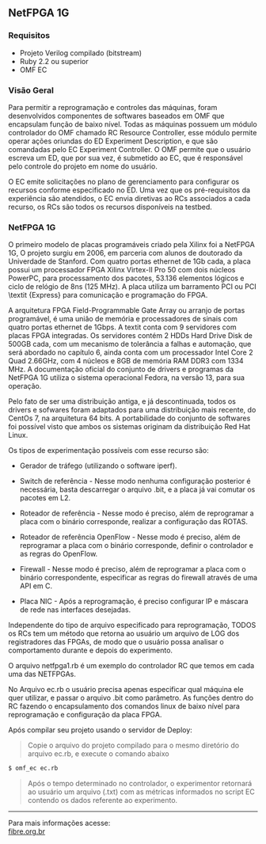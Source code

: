 ## NetFPGA 1G 

### Requisitos

* Projeto Verilog compilado (bitstream)
* Ruby 2.2 ou superior
* OMF EC

### Visão Geral 

Para permitir a reprogramação e controles das máquinas, foram desenvolvidos componentes de softwares baseados em OMF que encapsulam função de baixo nível.  Todas as máquinas possuem um módulo controlador do OMF chamado RC Resource Controller, esse módulo permite operar ações oriundas do ED Experiment Description, e que são comandadas pelo EC Experiment Controller. O OMF permite que o usuário escreva um ED, que por sua vez, é submetido ao EC, que é responsável pelo controle do projeto em nome do usuário. 

O EC emite solicitações no plano de gerenciamento para configurar os recursos conforme especificado no ED. Uma vez que os pré-requisitos da experiência são atendidos, o EC envia diretivas ao RCs associados a cada recurso, os RCs são todos os recursos disponíveis na testbed.


### NetFPGA 1G

O primeiro modelo de placas programáveis criado pela Xilinx foi a NetFPGA 1G, O projeto surgiu em 2006, em parceria com alunos de doutorado da Univerdade de Stanford. Com quatro portas ethernet de 1Gb cada, a placa possui um processador FPGA Xilinx Virtex-II Pro 50 com dois núcleos PowerPC, para processamento dos pacotes, 53.136 elementos lógicos e ciclo de relógio de 8ns (125 MHz). A placa utiliza um barramento PCI ou PCI \textit {Express} para comunicação e programação do FPGA.

A arquitetura FPGA Field-Programmable Gate Array ou arranjo de portas programável, é uma união de memória e processadores de sinais com quatro portas ethernet de 1Gbps. A textit conta com 9 servidores com placas FPGA integradas. Os servidores contém 2 HDDs Hard Drive Disk de 500GB cada, com um mecanismo de tolerância a falhas e automação, que será abordado no capítulo 6, ainda conta com um processador Intel Core 2 Quad 2.66GHz, com 4 núcleos e 8GB de memória RAM DDR3 com 1334 MHz. A documentação oficial do conjunto de drivers e programas da NetFPGA 1G utiliza o sistema operacional Fedora, na versão 13, para sua operação. 

Pelo fato de ser uma distribuição antiga, e já descontinuada, todos os drivers e sofwares foram adaptados para uma distribuição mais recente, do CentOs 7, na arquitetura 64 bits. A portabilidade do conjunto de softwares foi possível visto que ambos os sistemas originam da distribuição Red Hat Linux. 


Os tipos de experimentação possíveis com esse recurso são:
* Gerador de tráfego (utilizando o software iperf).

* Switch de referência - Nesse modo nenhuma configuração posterior é necessária, basta descarregar o arquivo .bit, e a placa já vai comutar os pacotes em L2.

* Roteador de referência - Nesse modo é preciso, além de reprogramar a placa com o binário corresponde, realizar a configuração das ROTAS.

* Roteador de referência OpenFlow - Nesse modo é preciso, além de reprogramar a placa com o binário corresponde, definir o controlador e as regras do OpenFlow.

* Firewall - Nesse modo é preciso, além de reprogramar a placa com o binário correspondente, especificar as regras do firewall através de uma API em C.

* Placa NIC - Após a reprogramação, é preciso configurar IP e máscara de rede nas interfaces desejadas.

Independente do tipo de arquivo especificado para reprogramação, TODOS os RCs tem um método que retorna ao usuário um arquivo de LOG dos registradores das FPGAs, de modo que o usuário possa analisar o comportamento durante e depois do experimento.

O arquivo netfpga1.rb é um exemplo do controlador RC que temos em cada uma das NETFPGAs.

No Arquivo ec.rb  o usuário precisa apenas especificar qual máquina ele quer utilizar, e passar o arquivo .bit como parâmetro. As funções dentro do RC fazendo o encapsulamento dos comandos linux de baixo nível para reprogramação e configuração da placa FPGA.

Após compilar seu projeto usando o servidor de Deploy:

> Copie o arquivo do projeto compilado para o mesmo diretório do arquivo ec.rb, e execute o comando abaixo

```bash
$ omf_ec ec.rb
```
> Após o tempo determinado no controlador, o experimentor retornará ao usuário um arquivo (.txt) com as métricas informados no script EC contendo os dados referente ao experimento.
---


Para mais informações acesse: <br>
[fibre.org.br](https://fibre.org.br/)

